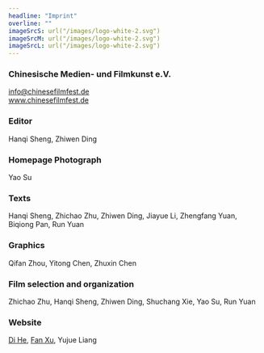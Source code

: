 ```yaml
---
headline: "Imprint"
overline: ""
imageSrcS: url("/images/logo-white-2.svg")
imageSrcM: url("/images/logo-white-2.svg")
imageSrcL: url("/images/logo-white-2.svg")
---
```


### Chinesische Medien- und Filmkunst e.V.

info@chinesefilmfest.de<br>
www.chinesefilmfest.de<br>

### Editor

Hanqi Sheng, Zhiwen Ding

### Homepage Photograph

Yao Su

### Texts

Hanqi Sheng, Zhichao Zhu, Zhiwen Ding, Jiayue Li, Zhengfang Yuan, Biqiong Pan, Run Yuan

### Graphics

Qifan Zhou, Yitong Chen, Zhuxin Chen

### Film selection and organization

Zhichao Zhu, Hanqi Sheng, Zhiwen Ding, Shuchang Xie, Yao Su, Run Yuan

### Website

<a href="https://hedi-portfolio.webflow.io/" target="_blank">Di He</a>, <a href="http://www.fanxu.de/" target="_blank">Fan Xu</a>, Yujue Liang
